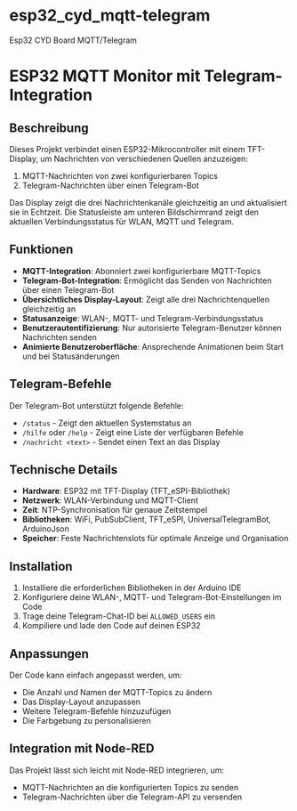 # esp32_cyd_mqtt-telegram
Esp32 CYD Board MQTT/Telegram
# ESP32 MQTT Monitor mit Telegram-Integration

## Beschreibung

Dieses Projekt verbindet einen ESP32-Mikrocontroller mit einem TFT-Display, um Nachrichten von verschiedenen Quellen anzuzeigen:

1. MQTT-Nachrichten von zwei konfigurierbaren Topics
2. Telegram-Nachrichten über einen Telegram-Bot

Das Display zeigt die drei Nachrichtenkanäle gleichzeitig an und aktualisiert sie in Echtzeit. Die Statusleiste am unteren Bildschirmrand zeigt den aktuellen Verbindungsstatus für WLAN, MQTT und Telegram.

## Funktionen

- **MQTT-Integration**: Abonniert zwei konfigurierbare MQTT-Topics
- **Telegram-Bot-Integration**: Ermöglicht das Senden von Nachrichten über einen Telegram-Bot
- **Übersichtliches Display-Layout**: Zeigt alle drei Nachrichtenquellen gleichzeitig an
- **Statusanzeige**: WLAN-, MQTT- und Telegram-Verbindungsstatus
- **Benutzerautentifizierung**: Nur autorisierte Telegram-Benutzer können Nachrichten senden
- **Animierte Benutzeroberfläche**: Ansprechende Animationen beim Start und bei Statusänderungen

## Telegram-Befehle

Der Telegram-Bot unterstützt folgende Befehle:
- `/status` - Zeigt den aktuellen Systemstatus an
- `/hilfe` oder `/help` - Zeigt eine Liste der verfügbaren Befehle
- `/nachricht <text>` - Sendet einen Text an das Display

## Technische Details

- **Hardware**: ESP32 mit TFT-Display (TFT_eSPI-Bibliothek)
- **Netzwerk**: WLAN-Verbindung und MQTT-Client
- **Zeit**: NTP-Synchronisation für genaue Zeitstempel
- **Bibliotheken**: WiFi, PubSubClient, TFT_eSPI, UniversalTelegramBot, ArduinoJson
- **Speicher**: Feste Nachrichtenslots für optimale Anzeige und Organisation

## Installation

1. Installiere die erforderlichen Bibliotheken in der Arduino IDE
2. Konfiguriere deine WLAN-, MQTT- und Telegram-Bot-Einstellungen im Code
3. Trage deine Telegram-Chat-ID bei `ALLOWED_USERS` ein
4. Kompiliere und lade den Code auf deinen ESP32

## Anpassungen

Der Code kann einfach angepasst werden, um:
- Die Anzahl und Namen der MQTT-Topics zu ändern
- Das Display-Layout anzupassen
- Weitere Telegram-Befehle hinzuzufügen
- Die Farbgebung zu personalisieren

## Integration mit Node-RED

Das Projekt lässt sich leicht mit Node-RED integrieren, um:
- MQTT-Nachrichten an die konfigurierten Topics zu senden
- Telegram-Nachrichten über die Telegram-API zu versenden
